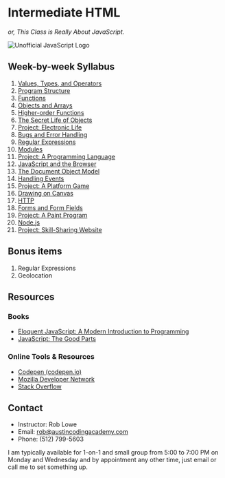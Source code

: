 # Intermediate HTML

*or, This Class is Really About JavaScript.*

![Unofficial JavaScript Logo](http://upload.wikimedia.org/wikipedia/commons/thumb/9/99/Unofficial_JavaScript_logo_2.svg/200px-Unofficial_JavaScript_logo_2.svg.png)

## Week-by-week Syllabus

1. [Values, Types, and Operators](syllabus/01.md)
1. [Program Structure](syllabus/02.md)
1. [Functions](syllabus/03.md)
1. [Objects and Arrays](syllabus/04.md)
1. [Higher-order Functions](syllabus/05.md)
1. [The Secret Life of Objects](syllabus/06.md)
1. [Project: Electronic Life](syllabus/07.md)
1. [Bugs and Error Handling](syllabus/08.md)
1. [Regular Expressions](syllabus/09.md)
1. [Modules](syllabus/10.md)
1. [Project: A Programming Language](syllabus/11.md)
1. [JavaScript and the Browser](syllabus/12.md)
1. [The Document Object Model](syllabus/13.md)
1. [Handling Events](syllabus/14.md)
1. [Project: A Platform Game](syllabus/15.md)
1. [Drawing on Canvas](syllabus/16.md)
1. [HTTP](syllabus/17.md)
1. [Forms and Form Fields](syllabus/18.md)
1. [Project: A Paint Program](syllabus/19.md)
1. [Node.js](syllabus/20.md)
1. [Project: Skill-Sharing Website](syllabus/21.md)


## Bonus items

1. Regular Expressions
1. Geolocation

## Resources

### Books

* [Eloquent JavaScript: A Modern Introduction to Programming](http://eloquentjavascript.net)
* [JavaScript: The Good Parts](http://www.amazon.com/exec/obidos/ASIN/0596517742/wrrrldwideweb)

### Online Tools & Resources

* [Codepen (codepen.io)](http://codepen.io)
* [Mozilla Developer Network](http://developer.mozilla.org/en-US/docs/Web/JavaScript)
* [Stack Overflow](http://stackoverflow.com/questions/tagged/javascript)

## Contact

* Instructor: Rob Lowe
* Email: rob@austincodingacademy.com
* Phone: (512) 799-5603

I am typically available for 1-on-1 and small group from 5:00 to 7:00 PM on Monday and Wednesday and by appointment any other time, just email or call me to set something up.
